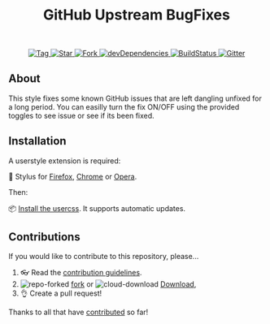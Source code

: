 <h1 align="center">GitHub Upstream BugFixes</h1>
<br>
<p align="center">
  <a href="https://github.com/StylishThemes/GitHub-Upstream-BugFixes/tags">
    <img src="https://img.shields.io/github/tag/StylishThemes/GitHub-Upstream-BugFixes.svg?label=tag" alt="Tag">
  </a>
  <a href="https://github.com/StylishThemes/GitHub-Upstream-BugFixes/stargazers">
    <img src="https://github-svg-buttons.herokuapp.com/star.svg?user=StylishThemes&repo=GitHub-Upstream-BugFixes&style=flat&background=007ec6" alt="Star">
  </a>
  <a href="https://github.com/StylishThemes/GitHub-Upstream-BugFixes/fork">
    <img src="https://github-svg-buttons.herokuapp.com/fork.svg?user=StylishThemes&repo=GitHub-Upstream-BugFixes&style=flat&background=007ec6" alt="Fork">
  </a>
  <a href="https://david-dm.org/StylishThemes/GitHub-Upstream-BugFixes?type=dev">
    <img src="https://img.shields.io/david/dev/StylishThemes/GitHub-Upstream-BugFixes.svg?label=%20devDependencies%20" alt="devDependencies">
  </a>
  <a href="https://github.com/StylishThemes/GitHub-Upstream-BugFixes/actions">
    <img src="https://github.com/StylishThemes/GitHub-Upstream-BugFixes/workflows/CI/badge.svg" alt="BuildStatus">
  </a>
  <a href="https://gitter.im/StylishThemes/Lobby">
    <img src="https://img.shields.io/gitter/room/StylishThemes/GitHub-Upstream-BugFixes.js.svg?maxAge=2592000"  alt="Gitter">
  </a>
</p>

## About

This style fixes some known GitHub issues that are left dangling unfixed for a long period.
You can easilly turn the fix ON/OFF using the provided toggles to see issue or see if its been fixed.

## Installation

A userstyle extension is required:

🎨 Stylus for [Firefox](https://addons.mozilla.org/en-US/firefox/addon/styl-us/), [Chrome](https://chrome.google.com/webstore/detail/stylus/clngdbkpkpeebahjckkjfobafhncgmne) or [Opera](https://addons.opera.com/en-gb/extensions/details/stylus/).

Then:

📦 [Install the usercss](https://github.com/StylishThemes/GitHub-Upstream-BugFixes/raw/master/github-upstream-bugfixes.user.css). It supports automatic updates.

## Contributions

If you would like to contribute to this repository, please...

1. 👓 Read the [contribution guidelines](CONTRIBUTING.md).
2. ![repo-forked](https://user-images.githubusercontent.com/136959/42383736-c4cb0db8-80fd-11e8-91ca-12bae108bccc.png) [fork](https://github.com/StylishThemes/GitHub-Upstream-BugFixes/fork) or ![cloud-download](https://user-images.githubusercontent.com/136959/42401932-9ee9cae0-813d-11e8-8691-16e29a85d3b9.png)
[Download](https://github.com/StylishThemes/GitHub-Upstream-BugFixes/archive/master.zip),
3. 👌 Create a pull request!

Thanks to all that have [contributed](AUTHORS) so far!
